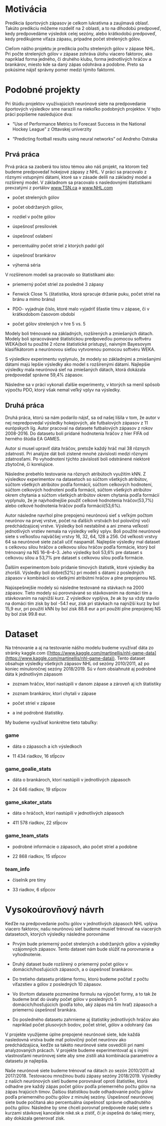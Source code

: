 # Motivácia

Predikcia športových zápasov je celkom lukratívna a zaujímavá oblasť. Takúto predikciu môžeme rozdeliť na 2 oblasti, a to na dlhodobú predpoveď, kedy predpovedáme výsledok celej sezóny, alebo krátkodobú predpoveď, kedy predikujeme víťaza zápasu, prípadne počet strelených gólov.

Cieľom nášho projektu je predikcia počtu strelených gólov v zápase NHL. Pri počte strelených gólov v zápase zohráva úlohu viacero faktorov, ako napríklad forma jedného, či druhého klubu, forma jednotlivých hráčov a brankárov, miesto kde sa daný zápas odohráva a podobne. Preto sa pokúsime nájsť správny pomer medzi týmito faktormi.


# Podobné projekty

Pri štúdiu projektov využívajúcich neurónové siete na predpovedanie športových
výsledkov sme narazili na niekoľko podobných projektov. V tejto práci popíšeme nasledujúce dva:

-   “Use of Performance Metrics to Forecast Success in the National Hockey League” z Ottavskej univerzity
    
-   “Predicting football results using neural networks” od Andreho Ostraka
    

## Prvá práca 
Prvá práca sa zaoberá tou istou témou ako náš projekt, na ktorom tiež budeme predpovedať hokejové zápasy z NHL. V práci sa pracovalo z rôznymi vstupnými dátami, ktoré sa v zásade delili na základný model a rozšírený model. V základnom sa pracovalo s nasledovnými štatistikami prevzatými z portálov www.TSN.ca a www.NHL.com

-   počet strelených gólov
    
-   počet obdržaných gólov,
    
-   rozdiel v počte gólov
    
-   úspešnosť presiloviek
    
-   úspešnosť oslabení
    
-   percentuálny počet striel z ktorých padol gól
    
-   úspešnosť brankárov
    
-   výherná séria
    

V rozšírenom modeli sa pracovalo so štatistikami ako:

-   priemerný počet striel za posledné 3 zápasy
    
-   Fenwick Close % (štatistika, ktorá spracuje držanie puku, počet striel na bránu a mimo bránu)
    
-   PDO- vyjadruje číslo, ktoré malo vyjadriť šťastie tímu v zápase, či v krátkodobom časovom období
    
-   počet gólov strelených v hre 5 vs. 5
    

Modely boli trénované na základných, rozšírených a zmiešaných dátach. Modely boli spracovávané štatistickou predpoveďou pomocou softvéru WEKA(boli tu použité 2 rôzne štatistické prístupy), naivným Bayesovym klasifikátorom a neurónovou sieťou vytvorenou pomocou softvéru WEKA.

S výsledkov experimentu vyplynulo, že modely so základnými a zmiešanými dátami majú lepšie výsledky ako model s rozšírenými dátami. Najlepšie výsledky mala neurónová sieť na zmiešaných dátach, ktorá dokázala predpovedať správne 59,4% zápasov.

Následne sa v práci vykonali ďalšie experimenty, v ktorých sa menil spôsob výpočtu PDO, ktorý však nemal veľký vplyv na výsledky.

## Druhá práca
Druhá práca, ktorú sa nám podarilo nájsť, sa od našej líšila v tom, že autor v nej nepredpovedal výsledky hokejových, ale futbalových zápasov z 11 európskych líg. Autor pracoval na datasete futbalových zápasov z rokov 2008-2016. Do datasetu boli pridané hodnotenia hráčov z hier FIFA od herného štúdia EA GAMES.

Autor si musel upraviť dáta hráčov, pretože každý hráč mal 38 rôznych zdatností. Pri analýze dát boli zistené mnohé závislosti medzi rôznymi zdatnosťami. Po vyhodnotení týchto závislostí boli odstránené niektoré zbytočné, či korelujúce.

Následne prebehlo testovanie na rôznych atribútoch využitím kNN. Z výsledkov experimentov na datasetoch so súčtom všetkých atribútov, súčtom všetkých atribútov podľa formácií, súčtom celkových hodnotení, súčtom celkových hodnotení podľa formácií, súčtom všetkých atribútov okrem chytania a súčtom všetkých atribútov okrem chytania podľa formácií vyplynulo, že je najvhodnejšie použiť celkové hodnotenia hráčov(53,7%) alebo celkové hodnotenia hráčov podľa formácií(53,6%).

Autor následne navrhol plne prepojenú neurónovú sieť s veľkým počtom neurónov na prvej vrstve, počet na ďalších vrstvách bol polovičný voči predchádzajúcej vrstve. Výsledky boli nestabilné a ani zmena veľkostí jednotlivých vrstiev nemala na výsledky veľký vplyv. Boli použité neurónové siete s veľkosťou najväčšej vrstvy 16, 32, 64, 128 a 256. Od veľkosti vrstvy 64 sa neurónové siete začali učiť naspamäť. Najlepšie výsledky mal dataset s celkovou silou hráčov a celkovou silou hráčov podľa formácie, ktorý bol trénovaný na NS 16–8–4–3. Jeho výsledky boli 53,6% pre dataset s celkovou silou a 53,7% pre dataset s celkovou silou podľa formácie.

Ďalším experimentom bolo pridanie tímových štatistík, ktoré výsledky iba zhoršili. Výsledky boli dobré(52%) pri modeli s dátami z posledných zápasov v kombinácii so všetkými atribútmi hráčov a plne prepojenou NS.

Najúspešnejšie modely sú následne testované na stávkach na 2000 zápasov. Tieto modely sú porovnávané so stávkovaním na domáci tím a stávkovaním na najnižší kurz. Z výsledkov vyplýva, že ak by sa vždy stavilo na domáci tím zisk by bol -54.1 eur, zisk pri stávkach na najnižší kurz by bol 15,9 eur, pri použití kNN by bol zisk 88.8 eur a pri použití plne prepojenej NS by bol zisk 99.8 eur.

# Dataset

Na trénovanie a aj na testovanie nášho modelu budeme využívať dáta zo stránky kaggle.com ([https://www.kaggle.com/martinellis/nhl-game-data](https://www.kaggle.com/martinellis/nhl-game-data)). Tento dataset obsahuje výsledky všetkých zápasov NHL od sezóny 2010/2011, až po koniec minuloročnej sezóny 2018/2019. Sú v ňom obsiahnuté aj podrobné dáta k jednotlivým zápasom

-   zoznam hráčov, ktorí nastúpili v danom zápase a zároveň aj ich štatistiky
    
-   zoznam brankárov, ktorí chytali v zápase
    
-   počet striel v zápase
    
-   a iné podrobné štatistiky.
    
My budeme využívať konkrétne tieto tabuľky:

### game
    
-  dáta o zápasoch a ich výsledkoch
    
-   11 434 riadkov, 16 stĺpcov
    
###  game_goalie_stats
    
-   dáta o brankároch, ktorí nastúpili v jednotlivých zápasoch
    
-   24 646 riadkov, 19 stĺpcov
   
### game_skater_stats
    

-   dáta o hráčoch, ktorí nastúpili v jednotlivých zápasoch
    
-   411 578 riadkov, 22 stĺpcov
    

### game_team_stats
    
-   podrobné informácie o zápasoch, ako počet striel a podobne
    
-   22 868 riadkov, 15 stĺpcov
    

###  team_info    

-   číselník pre tímy

-   33 riadkov, 6 stĺpcov

# Vysokoúrovňový návrh

Keďže na predpovedanie počtu gólov v jednotlivých zápasoch NHL vplýva viacero faktorov, našu neurónovú sieť budeme musieť trénovať na viacerých datasetoch, ktorých výsledky následne porovnáme

-   Prvým bude priemerný počet strelených a obdržaných gólov a výsledky vzájomných zápasov. Tento dataset nám bude slúžiť na porovnanie a vyhodnotenie.
    
-   Druhý dataset bude rozšírený o priemerný počet gólov v domácich/hosťujúcich zápasoch, a o úspešnosť brankárov.
    
-   Do tretieho datasetu pridáme formu, ktorú budeme počítať z počtu víťazstiev a gólov z posledných 10 zápasov.
    
-   Vo štvrtom datasete pozmeníme formulu na výpočet formy, a to tak že budeme brať do úvahy počet gólov v posledných 5 domácich/hosťujúcich (podľa toho, aký zápas má tím hrať) zápasoch a priemernú úspešnosť brankára.
-  Do posledného datasetu zahrnieme aj štatistiky jednotlivých hráčov ako napríklad počet plusových bodov, počet striel, gólov a odohraný čas
 
V projekte využijeme úplne prepojené neurónové siete, kde každá nasledovná vrstva bude mať polovičný počet neurónov ako predchádzajúca, keďže sa takéto neurónové siete osvedčili pri nami analyzovaných prácach. V projekte budeme experimentovať aj s inými vlastnosťami neurónovej siete aby sme zistili aká kombinácia parametrov a datasetu je najlepšia.

Naše neurónové siete budeme trénovať na dátach zo sezón 2010/2011 až 2017/2018. Testovacou množinou budú zápasy sezóny 2018/2019. Výsledky z našich neurónových sietí budeme porovnávať oproti štatistike, ktorá odhadne pre každý zápas počet gólov podľa priemerného počtu gólov na zápas hrajúcich tímov. Ďalšou štatistikou bude odhadovanie počtu gólov podľa priemerného počtu gólov z minulej sezóny. Úspešnosť neurónovej siete bude počítaná ako percentuálna úspešnosť správne odhadnutého počtu gólov. Následne by sme chceli porovnať predpovede našej siete s kurzami stávkovej kancelárie niké.sk a zistiť, či je úspešná do takej miery, aby dokázala generovať zisk.
